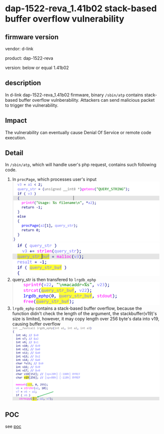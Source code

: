 # dap-1522-reva_1.41b02 stack-based buffer overflow vulnerability
## firmware version
vendor: d-link

product: dap-1522-reva

version: below or equal 1.41b02

## description
In d-link dap-1522-reva_1.41b02 firmware, binary `/sbin/atp` contains stack-based buffer overflow vulnberability. Attackers can send malicious packet to trigger the vulnerability.

## Impact
The vulnerability can eventually cause Denial Of Service or remote code execution.

## Detail
In `/sbin/atp`, which will handle user's php request, contains such following code. 
1. In `procPage`, which processes user's input
![query_str](image.png)
![procPage](image-1.png)
2. query_str is then transfered to `lrgdb_ephp`
![alt text](image-2.png)
3. `lrgdb_ephp` contains a stack-based buffer overflow, because the function didn't check the length of the argument, the stackbuffer(v19)'s size is limited, however, it may copy length over 256 byte's data into v19, causing buffer overflow 
![lrgdb_ephp](image-3.png) 

## POC
see [poc](./poc)
